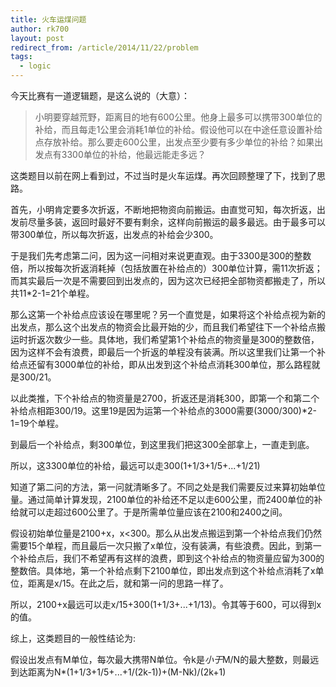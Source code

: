```yaml
---
title: 火车运煤问题
author: rk700
layout: post
redirect_from: /article/2014/11/22/problem
tags:
  - logic
---
```

今天比赛有一道逻辑题，是这么说的（大意）：

> 小明要穿越荒野，距离目的地有600公里。他身上最多可以携带300单位的补给，而且每走1公里会消耗1单位的补给。假设他可以在中途任意设置补给点存放补给。那么要走600公里，出发点至少要有多少单位的补给？如果出发点有3300单位的补给，他最远能走多远？

这类题目以前在网上看到过，不过当时是火车运煤。再次回顾整理了下，找到了思路。

首先，小明肯定要多次折返，不断地把物资向前搬运。由直觉可知，每次折返，出发前尽量多装，返回时最好不要有剩余，这样向前搬运的最多最远。由于最多可以带300单位，所以每次折返，出发点的补给会少300。

于是我们先考虑第二问，因为这一问相对来说更直观。由于3300是300的整数倍，所以按每次折返消耗掉（包括放置在补给点的）300单位计算，需11次折返；而其实最后一次是不需要回到出发点的，因为这次已经把全部物资都搬走了，所以共11*2-1=21个单程。

那么这第一个补给点应该设在哪里呢？另一个直觉是，如果将这个补给点视为新的出发点，那么这个出发点的物资会比最开始的少，而且我们希望往下一个补给点搬运时折返次数少一些。具体地，我们希望第1个补给点的物资量是300的整数倍，因为这样不会有浪费，即最后一个折返的单程没有装满。所以这里我们让第一个补给点还留有3000单位的补给，即从出发到这个补给点消耗300单位，那么路程就是300/21。

以此类推，下个补给点的物资量是2700，折返还是消耗300，即第一个和第二个补给点相距300/19。这里19是因为运第一个补给点的3000需要(3000/300)*2-1=19个单程。

到最后一个补给点，剩300单位，到这里我们把这300全部拿上，一直走到底。

所以，这3300单位的补给，最远可以走300(1+1/3+1/5+...+1/21)

知道了第二问的方法，第一问就清晰多了。不同之处是我们需要反过来算初始单位量。通过简单计算发现，2100单位的补给还不足以走600公里，而2400单位的补给就可以走超过600公里了。于是所需单位量应该在2100和2400之间。

假设初始单位量是2100+x，x<300。那么从出发点搬运到第一个补给点我们仍然需要15个单程，而且最后一次只搬了x单位，没有装满，有些浪费。因此，到第一个补给点后，我们不希望再有这样的浪费，即到这个补给点的物资量应留为300的整数倍。具体地，第一个补给点剩下2100单位，即出发点到这个补给点消耗了x单位，距离是x/15。在此之后，就和第一问的思路一样了。

所以，2100+x最远可以走x/15+300(1+1/3+...+1/13)。令其等于600，可以得到x的值。

综上，这类题目的一般性结论为:

假设出发点有M单位，每次最大携带N单位。令k是*小于*M/N的最大整数，则最远到达距离为N*(1+1/3+1/5+...+1/(2k-1))+(M-Nk)/(2k+1)
